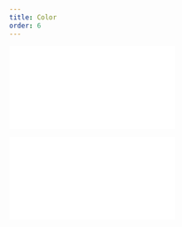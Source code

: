 ```yaml
---
title: Color
order: 6
---
```


<embed src="@/docs/common/style.md"></embed>

<embed src="@/docs/common/layer/color.en.md"></embed>

